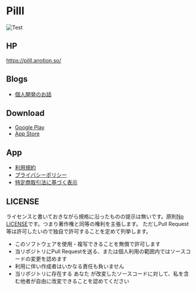 # Pilll
![Test](https://github.com/bannzai/Pilll/workflows/Test/badge.svg)

## HP
https://pilll.anotion.so/

## Blogs
- [個人開発のお話](https://bannzai.hatenadiary.jp/entry/2021/05/10/054207)

## Download
- [Google Play](https://play.google.com/store/apps/details?id=com.mizuki.Ohashi.Pilll)
- [App Store](https://apps.apple.com/jp/app/pilll-%E3%83%94%E3%83%AB%E3%83%AA%E3%83%9E%E3%82%A4%E3%83%B3%E3%83%80%E3%83%BC%E3%81%B4%E3%82%8B%E3%82%8B/id1405931017)

## App
- [利用規約](https://github.com/bannzai/Pilll/blob/main/Terms.md)
- [プライバシーポリシー](https://github.com/bannzai/Pilll/blob/main/PrivacyPolicy.md)
- [特定商取引法に基づく表示](https://github.com/bannzai/Pilll/blob/main/SpecifiedCommercialTransactionAct.md)

## LICENSE
ライセンスと書いておきながら規格に沿ったものの提示は無いです。原則[No LICENSE](https://choosealicense.com/no-permission/)です。つまり著作権と同等の権利を主張します。
ただしPull Request等は許可したいので独自で許可することを定めて列挙します。

- このソフトウェアを使用・複写できることを無償で許可します
- 当リポジトリにPull Requestを送る、または個人利用の範囲内ではソースコードの変更を認めます
- 利用に伴い作成者はいかなる責任も負いません
- 当リポジトリに存在する あなた が改変したソースコードに対して、私を含む他者が自由に改変できることを認めてください

